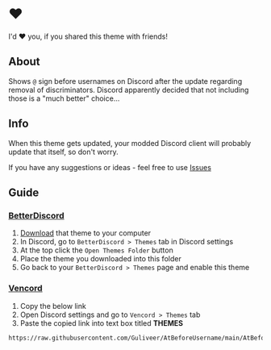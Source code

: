 # ❤️
I'd ❤️ you, if you shared this theme with friends!

## About
Shows `@` sign before usernames on Discord after the update regarding removal of discriminators. Discord apparently decided that not including those is a "much better" choice...


## Info
When this theme gets updated, your modded Discord client will probably update that itself, so don't worry.

If you have any suggestions or ideas - feel free to use [Issues](https://github.com/Guliveer/AtBeforeUsername/issues)


## Guide

### [BetterDiscord](https://betterdiscord.app)
1. [Download](https://github.com/Guliveer/AtBeforeUsername/archive/refs/heads/main.zip) that theme to your computer
2. In Discord, go to `BetterDiscord > Themes` tab in Discord settings
3. At the top click the `Open Themes Folder` button
4. Place the theme you downloaded into this folder
5. Go back to your `BetterDiscord > Themes` page and enable this theme

### [Vencord](https://vencord.dev)
1. Copy the below link
2. Open Discord settings and go to `Vencord > Themes` tab
3. Paste the copied link into text box titled **THEMES**
```
https://raw.githubusercontent.com/Guliveer/AtBeforeUsername/main/AtBeforeUsername.theme.css
```
